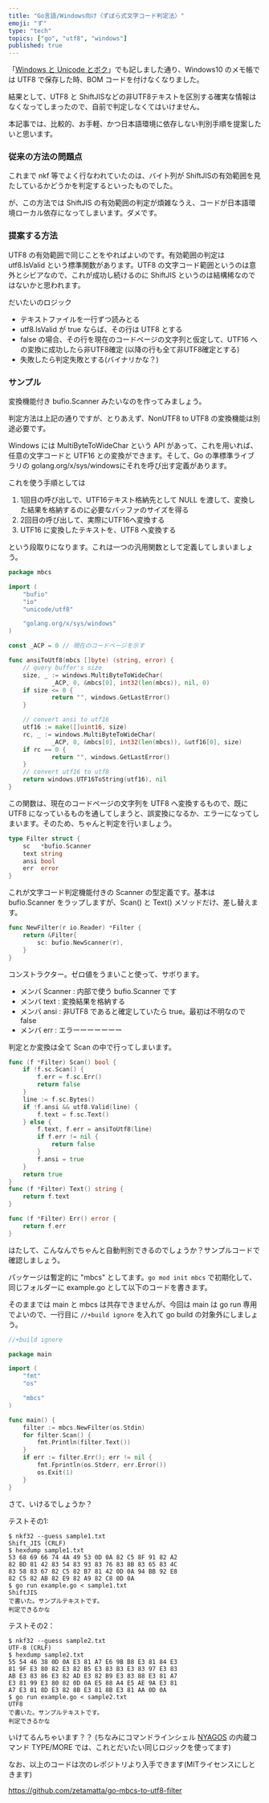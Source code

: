 ```yaml
---
title: "Go言語/Windows向け〈ずぼら式文字コード判定法〉"
emoji: "ず"
type: "tech"
topics: ["go", "utf8", "windows"]
published: true
---
```


「[Windows と Unicode とボク](https://zenn.dev/zetamatta/books/b820d588f4856bcf836c)」でも記しました通り、Windows10 のメモ帳では UTF8 で保存した時、BOM コードを付けなくなりました。

結果として、UTF8 と ShiftJISなどの非UTF8テキストを区別する確実な情報はなくなってしまったので、自前で判定しなくてはいけません。

本記事では、比較的、お手軽、かつ日本語環境に依存しない判別手順を提案したいと思います。

### 従来の方法の問題点

これまで nkf 等でよく行なわれていたのは、バイト列が ShiftJISの有効範囲を見たしているかどうかを判定するといったものでした。

が、この方法では ShiftJIS の有効範囲の判定が煩雑なうえ、コードが日本語環境ローカル依存になってしまいます。ダメです。

### 提案する方法

UTF8 の有効範囲で同じことをやればよいのです。有効範囲の判定は utf8.IsValid という標準関数があります。UTF8 の文字コード範囲というのは意外とシビアなので、これが成功し続けるのに ShiftJIS というのは結構稀なのではないかと思われます。

だいたいのロジック

* テキストファイルを一行ずつ読みとる
* utf8.IsValid が true ならば、その行は UTF8 とする
* false の場合、その行を現在のコードページの文字列と仮定して、UTF16 への変換に成功したら非UTF8確定 (以降の行も全て非UTF8確定とする)
* 失敗したら判定失敗とする(バイナリかな？)

### サンプル

変換機能付き bufio.Scanner みたいなのを作ってみましょう。

判定方法は上記の通りですが、とりあえず、NonUTF8 to UTF8 の変換機能は別途必要です。

Windows には MultiByteToWideChar という API があって、これを用いれば、任意の文字コードと UTF16 との変換ができます。そして、Go の準標準ライブラリの golang.org/x/sys/windowsにそれを呼び出す定義があります。

これを使う手順としては

1. 1回目の呼び出しで、UTF16テキスト格納先として NULL を渡して、変換した結果を格納するのに必要なバッファのサイズを得る
2. 2回目の呼び出して、実際にUTF16へ変換する
3. UTF16 に変換したテキストを、UTF8 へ変換する

という段取りになります。これは一つの汎用関数として定義してしまいましょう。

```go
package mbcs

import (
    "bufio"
    "io"
    "unicode/utf8"

    "golang.org/x/sys/windows"
)

const _ACP = 0 // 現在のコードページを示す

func ansiToUtf8(mbcs []byte) (string, error) {
    // query buffer's size
    size, _ := windows.MultiByteToWideChar(
            _ACP, 0, &mbcs[0], int32(len(mbcs)), nil, 0)
    if size <= 0 {
            return "", windows.GetLastError()
    }

    // convert ansi to utf16
    utf16 := make([]uint16, size)
    rc, _ := windows.MultiByteToWideChar(
            _ACP, 0, &mbcs[0], int32(len(mbcs)), &utf16[0], size)
    if rc == 0 {
            return "", windows.GetLastError()
    }
    // convert utf16 to utf8
    return windows.UTF16ToString(utf16), nil
}
```

この関数は、現在のコードページの文字列を UTF8 へ変換するもので、既に UTF8 になっているものを通してしまうと、誤変換になるか、エラーになってしまいます。そのため、ちゃんと判定を行いましょう。

```go
type Filter struct {
    sc   *bufio.Scanner
    text string
    ansi bool
    err  error
}
```

これが文字コード判定機能付きの Scanner の型定義です。基本は bufio.Scanner をラップしますが、Scan() と Text() メソッドだけ、差し替えます。

```go
func NewFilter(r io.Reader) *Filter {
    return &Filter{
        sc: bufio.NewScanner(r),
    }
}
```

コンストラクター。ゼロ値をうまいこと使って、サボります。

- メンバ Scanner : 内部で使う bufio.Scanner です
- メンバ text : 変換結果を格納する
- メンバ ansi : 非UTF8 であると確定していたら true。最初は不明なので false
- メンバ err : エラーーーーーーー

判定とか変換は全て Scan の中で行ってしまいます。

```go
func (f *Filter) Scan() bool {
    if !f.sc.Scan() {
        f.err = f.sc.Err()
        return false
    }
    line := f.sc.Bytes()
    if !f.ansi && utf8.Valid(line) {
        f.text = f.sc.Text()
    } else {
        f.text, f.err = ansiToUtf8(line)
        if f.err != nil {
            return false
        }
        f.ansi = true
    }
    return true
}
func (f *Filter) Text() string {
    return f.text
}

func (f *Filter) Err() error {
    return f.err
}
```

はたして、こんなんでちゃんと自動判別できるのでしょうか？サンプルコードで確認しましょう。

パッケージは暫定的に "mbcs" としてます。`go mod init mbcs` で初期化して、同じフォルダーに example.go として以下のコードを書きます。

そのままでは main と mbcs は共存できませんが、今回は main は go run 専用でよいので、一行目に `//+build ignore` を入れて go build の対象外にしましょう。

```go
//+build ignore

package main

import (
    "fmt"
    "os"

    "mbcs"
)

func main() {
    filter := mbcs.NewFilter(os.Stdin)
    for filter.Scan() {
        fmt.Println(filter.Text())
    }
    if err := filter.Err(); err != nil {
        fmt.Fprintln(os.Stderr, err.Error())
        os.Exit(1)
    }
}
```

さて、いけるでしょうか？

テストその1:

```
$ nkf32 --guess sample1.txt
Shift_JIS (CRLF)
$ hexdump sample1.txt
53 68 69 66 74 4A 49 53 0D 0A 82 C5 8F 91 82 A2
82 BD 81 42 83 54 83 93 83 76 83 8B 83 65 83 4C
83 58 83 67 82 C5 82 B7 81 42 0D 0A 94 BB 92 E8
82 C5 82 AB 82 E9 82 A9 82 C8 0D 0A
$ go run example.go < sample1.txt
ShiftJIS
で書いた。サンプルテキストです。
判定できるかな
```

テストその2：

```
$ nkf32 --guess sample2.txt
UTF-8 (CRLF)
$ hexdump sample2.txt
55 54 46 38 0D 0A E3 81 A7 E6 9B B8 E3 81 84 E3
81 9F E3 80 82 E3 82 B5 E3 83 B3 E3 83 97 E3 83
AB E3 83 86 E3 82 AD E3 82 B9 E3 83 88 E3 81 A7
E3 81 99 E3 80 82 0D 0A E5 88 A4 E5 AE 9A E3 81
A7 E3 81 8D E3 82 8B E3 81 8B E3 81 AA 0D 0A
$ go run example.go < sample2.txt
UTF8
で書いた。サンプルテキストです。
判定できるかな
```

いけてるんちゃいます？？ (ちなみにコマンドラインシェル [NYAGOS](https://github.com/zetamatta/nyagos) の内蔵コマンド TYPE/MORE では、これとだいたい同じロジックを使ってます)

なお、以上のコードは次のレポジトリより入手できます(MITライセンスにしときます)

https://github.com/zetamatta/go-mbcs-to-utf8-filter
